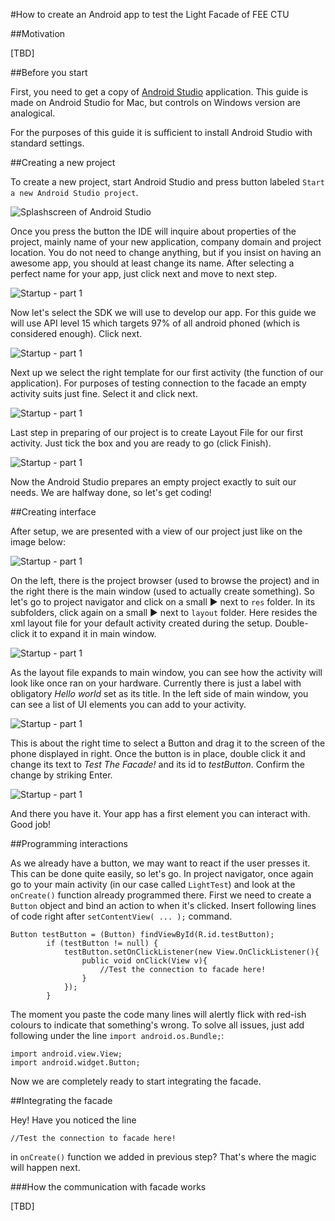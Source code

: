 #How to create an Android app to test the Light Facade of FEE CTU

##Motivation

[TBD]

##Before you start

First, you need to get a copy of [Android Studio](https://developer.android.com/studio/install.html) application. This guide is made on Android Studio for Mac, but controls on Windows version are analogical.

For the purposes of this guide it is sufficient to install Android Studio with standard settings.

##Creating a new project

To create a new project, start Android Studio and press button labeled `Start a new Android Studio project`.

![Splashscreen of Android Studio](./images/splashscreen.png)

Once you press the button the IDE will inquire about properties of the project, mainly name of your new application, company domain and project location. You do not need to change anything, but if you insist on having an awesome app, you should at least change its name. After selecting a perfect name for your app, just click next and move to next step.

![Startup - part 1](./images/setup1.png)

Now let's select the SDK we will use to develop our app. For this guide we will use API level 15 which targets 97% of all android phoned (which is considered enough). Click next.

![Startup - part 1](./images/setup2.png)

Next up we select the right template for our first activity (the function of our application). For purposes of testing connection to the facade an empty activity suits just fine. Select it and click next.

![Startup - part 1](./images/setup3.png)

Last step in preparing of our project is to create Layout File for our first activity. Just tick the box and you are ready to go (click Finish). 

![Startup - part 1](./images/setup4.png)

Now the Android Studio prepares an empty project exactly to suit our needs. We are halfway done, so let's get coding!

##Creating interface

After setup, we are presented with a view of our project just like on the image below:

![Startup - part 1](./images/projectscreen.png)

On the left, there is the project browser (used to browse the project) and in the right there is the main window (used to actually create something). So let's go to project navigator and click on a small ▶︎ next to `res` folder. In its subfolders, click again on a small ▶︎ next to `layout` folder. Here resides the xml layout file for your default activity created during the setup. Double-click it to expand it in main window.

![Startup - part 1](./images/projectnavigator.png)

As the layout file expands to main window, you can see how the activity will look like once ran on your hardware. Currently there is just a label with obligatory *Hello world* set as its title. In the left side of main window, you can see a list of UI elements you can add to your activity.

![Startup - part 1](./images/button.png)

This is about the right time to select a Button and drag it to the screen of the phone displayed in right. Once the button is in place, double click it and change its text to *Test The Facade!* and its id to *testButton*. Confirm the change by striking Enter.

![Startup - part 1](./images/buttontext.png)

And there you have it. Your app has a first element you can interact with. Good job!

##Programming interactions

As we already have a button, we may want to react if the user presses it. This can be done quite easily, so let's go. In project navigator, once again go to your main activity (in our case called `LightTest`) and look at the `onCreate()` function already programmed there. First we need to create a `Button` object and bind an action to when it's clicked. Insert following lines of code right after `setContentView( ... );` command.

```
Button testButton = (Button) findViewById(R.id.testButton);
        if (testButton != null) {
            testButton.setOnClickListener(new View.OnClickListener(){
                public void onClick(View v){
                    //Test the connection to facade here!
                }
            });
        }
```

The moment you paste the code many lines will alertly flick with red-ish colours to indicate that something's wrong. To solve all issues, just add following under the line `import android.os.Bundle;`:

```
import android.view.View;
import android.widget.Button;
```

Now we are completely ready to start integrating the facade.

##Integrating the facade

Hey! Have you noticed the line

```
//Test the connection to facade here!
```

in `onCreate()` function we added in previous step? That's where the magic will happen next.

###How the communication with facade works

[TBD]
